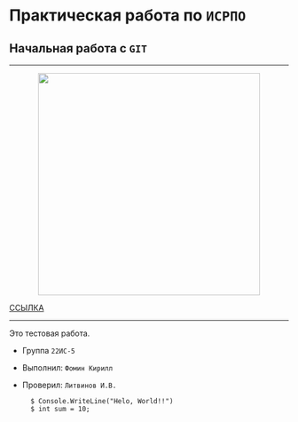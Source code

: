 # Практическая работа по ``ИСРПО``

## Начальная работа с ``GIT``

-----

<p align="center"><img src="https://amazingfacts.ru/wp-content/uploads/2023/09/1-1.jpg" width="400"></p>

<p><a href="https://www.youtube.com/watch?v=dQw4w9WgXcQ">ССЫЛКА</a></p>

-----

Это тестовая работа.

* Группа ``22ИС-5``
* Выполнил: ``Фомин Кирилл``
* Проверил: ``Литвинов И.В.``

        $ Console.WriteLine("Helo, World!!")
        $ int sum = 10;